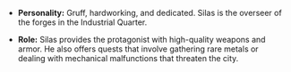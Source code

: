 
- **Personality:** Gruff, hardworking, and dedicated. Silas is the overseer of the forges in the Industrial Quarter.

- **Role:** Silas provides the protagonist with high-quality weapons and armor. He also offers quests that involve gathering rare metals or dealing with mechanical malfunctions that threaten the city.